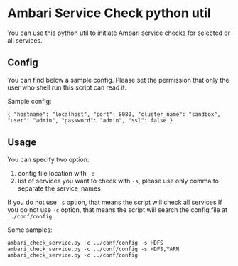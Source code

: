 # Ambari Service Check python util

You can use this python util to initiate Ambari service checks for selected or all services.

## Config
You can find below a sample config. Please set the permission that only the user who shell run this script can read it.

Sample config:

`
{
  "hostname": "localhost",
  "port": 8080,
  "cluster_name": "sandbox",
  "user": "admin",
  "password": "admin",
  "ssl": false
}
`

## Usage
You can specify two option:
1. config file location with `-c`
2. list of services you want to check with `-s`, please use only comma to separate the service_names

If you do not use `-s` option, that means the script will check all services
If you do not use `-c` option, that means the script will search the config file at `../conf/config`

Some samples:

`ambari_check_service.py -c ../conf/config -s HDFS`\
`ambari_check_service.py -c ../conf/config -s HDFS,YARN`\
`ambari_check_service.py -c ../conf/config`
